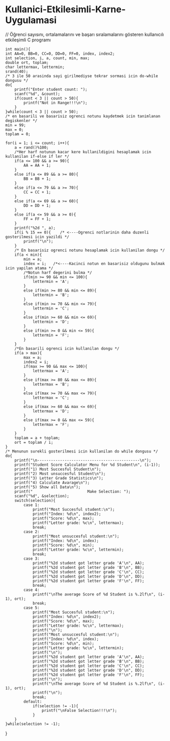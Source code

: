 # Kullanici-Etkilesimli-Karne-Uygulamasi

// Öğrenci sayısını, ortalamalarını ve başarı sıralamalarını gösteren kullanıcılı etkileşimli C programı




    int main(){
    int AA=0, BB=0, CC=0, DD=0, FF=0, index, index2;
    int selection, i, a, count, min, max;
    double ort, toplam;
    char lettermax, lettermin;
    srand(40);
    /* 3 ile 50 arasinda sayi girilmediyse tekrar sormasi icin do-while dongusu */
    do{
        printf("Enter student count: ");
        scanf("%d", &count);
        if(count < 3 || count > 50){
            printf("Not in Range!!!\n");
        }
    }while(count < 3 || count > 50);
    /* en basarili ve basarisiz ogrenci notunu kaydetmek icin tanimlanan degiskenler */
    min = 99;
    max = 0;
    toplam = 0;
    
    for(i = 1; i <= count; i++){
        a = rand()%100;
        /*Her harf notunun kacar kere kullanildigini hesaplamak icin kullanilan if-else if ler */
        if(a <= 100 && a >= 90){
            AA = AA + 1;
        }
        else if(a <= 89 && a >= 80){
            BB = BB + 1;
        }
        else if(a <= 79 && a >= 70){
            CC = CC + 1;
        }
        else if(a <= 69 && a >= 60){
            DD = DD + 1;
        }
        else if(a <= 59 && a >= 0){
            FF = FF + 1;
        }
        printf("%2d ", a);
        if(i % 15 == 0){    /* <----Ogrenci notlarinin daha duzenli gosterilmesi icin yazildi */
            printf("\n");
        }
        /* En basarisiz ogrenci notunu hesaplamak icin kullanilan dongu */
        if(a < min){
            min = a;
            index = i;   /*<----Kacinci notun en basarisiz oldugunu bulmak icin yapilan atama */
            /*Notun harf degerini bulma */
            if(min >= 90 && min <= 100){
                lettermin = 'A';
            }
            else if(min >= 80 && min <= 89){
                lettermin = 'B';
            }
            else if(min >= 70 && min <= 79){
                lettermin = 'C';
            }
            else if(min >= 60 && min <= 69){
                lettermin = 'D';
            }
            else if(min >= 0 && min <= 59){
                lettermin = 'F';
            }
        }
        /*En basarili ogrenci icin kullanilan dongu */
        if(a > max){
            max = a;
            index2 = i;
            if(max >= 90 && max <= 100){
                lettermax = 'A';
            }
            else if(max >= 80 && max <= 89){
                lettermax = 'B';
            }
            else if(max >= 70 && max <= 79){
                lettermax = 'C';
            }
            else if(max >= 60 && max <= 69){
                lettermax = 'D';
            }
            else if(max >= 0 && max <= 59){
                lettermax = 'F';
            }
        }
        toplam = a + toplam;
        ort = toplam / i;
    }
    /* Menunun surekli gosterilmesi icin kullanilan do while dongusu */
    do{
        printf("\n---------------------------------------------\n");
        printf("Student Score Calculator Menu for %d Student\n", (i-1));
        printf("1) Most Succesful Student\n");
        printf("2) Most unsuccesful Student\n");
        printf("3) Letter Grade Statistics\n");
        printf("4) Calculate Avarage\n");
        printf("5) Show all Data\n");
        printf("                        Make Selection: ");
        scanf("%d", &selection);
        switch(selection){
            case 1:
                printf("Most Succesful student:\n");
                printf("Index: %d\n", index2);
                printf("Score: %d\n", max);
                printf("Letter grade: %c\n", lettermax);
                break;
            case 2:
                printf("Most unsuccesful student:\n");
                printf("Index: %d\n", index);
                printf("Score: %d\n", min);
                printf("Letter grade: %c\n", lettermin);
                break;
            case 3:
                printf("%2d student got letter grade 'A'\n", AA);
                printf("%2d student got letter grade 'B'\n", BB);
                printf("%2d student got letter grade 'C'\n", CC);
                printf("%2d student got letter grade 'D'\n", DD);
                printf("%2d student got letter grade 'F'\n", FF);
                break;
            case 4:
                printf("\nThe average Score of %d Student is %.2lf\n", (i-1), ort);
                break;
            case 5:
                printf("Most Succesful student:\n");
                printf("Index: %d\n", index2);
                printf("Score: %d\n", max);
                printf("Letter grade: %c\n", lettermax);
                printf("\n");
                printf("Most unsuccesful student:\n");
                printf("Index: %d\n", index);
                printf("Score: %d\n", min);
                printf("Letter grade: %c\n", lettermin);
                printf("\n");
                printf("%2d student got letter grade 'A'\n", AA);
                printf("%2d student got letter grade 'B'\n", BB);
                printf("%2d student got letter grade 'C'\n", CC);
                printf("%2d student got letter grade 'D'\n", DD);
                printf("%2d student got letter grade 'F'\n", FF);
                printf("\n");
                printf("\nThe average Score of %d Student is %.2lf\n", (i-1), ort);
                printf("\n");
                break;
            default:
                if(selection != -1){
                    printf("\nFalse Selection!!!\n");
                }
        }
    }while(selection != -1);
}
